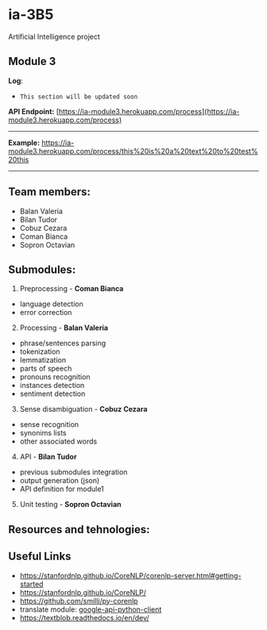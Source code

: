 # ia-3B5
Artificial Intelligence project

## Module 3

**Log**:
+ `This section will be updated soon`


**API Endpoint:** [https://ia-module3.herokuapp.com/process](https://ia-module3.herokuapp.com/process)

----------
**Example:**
https://ia-module3.herokuapp.com/process/this%20is%20a%20text%20to%20test%20this

----------

## Team members:
+ Balan Valeria
+ Bilan Tudor
+ Cobuz Cezara
+ Coman Bianca
+ Sopron Octavian

## Submodules:
1. Preprocessing - **Coman Bianca**
  + language detection
  + error correction
  
2. Processing - **Balan Valeria**
  + phrase/sentences parsing 
  + tokenization
  + lemmatization
  + parts of speech
  + pronouns recognition
  + instances detection
  + sentiment detection
  
3. Sense disambiguation - **Cobuz Cezara**
  + sense recognition
  + synonims lists
  + other associated words
  
4. API - **Bilan Tudor**
  + previous submodules integration
  + output generation (json)
  + API definition for module1

5. Unit testing - **Sopron Octavian**

## Resources and tehnologies:

## Useful Links
+ https://stanfordnlp.github.io/CoreNLP/corenlp-server.html#getting-started  
+ https://stanfordnlp.github.io/CoreNLP/  
+ https://github.com/smilli/py-corenlp  
+ translate module: [google-api-python-client](https://developers.google.com/api-client-library/python/apis/translate/v2)
+ https://textblob.readthedocs.io/en/dev/

